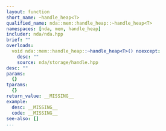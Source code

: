```yaml
---
layout: function
short_name: ~handle_heap<T>
qualified_name: nda::mem::handle_heap::~handle_heap<T>
namespaces: [nda, mem, handle_heap]
includer: nda/nda.hpp
brief: ""
overloads:
  void nda::mem::handle_heap::~handle_heap<T>() noexcept:
    desc: ""
    source: nda/storage/handle.hpp
desc: ""
params:
  {}
tparams:
  {}
return_value: __MISSING__
example:
  desc: __MISSING__
  code: __MISSING__
see-also: []
...
```



